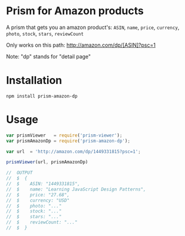# Prism for Amazon products

A prism that gets you an amazon product's: `ASIN`, `name`, `price`, `currency`, `photo`, `stock`, `stars`, `reviewCount`

Only works on this path: http://amazon.com/dp/[ASIN]?psc=1

Note: "dp" stands for "detail page"

# Installation

```
npm install prism-amazon-dp
```

# Usage

```javascript
var prismViewer   = require('prism-viewer');
var prismAmazonDp = require('prism-amazon-dp');

var url  = 'http://amazon.com/dp/1449331815?psc=1';

prismViewer(url, prismAmazonDp)

//  OUTPUT
//  $  {
//  $    ASIN: "1449331815",
//  $    name: "Learning JavaScript Design Patterns",
//  $    price: "27.68",
//  $    currency: "USD"
//  $    photo: "..."
//  $    stock: "..."
//  $    stars: "..."
//  $    reviewCount: "..."
//  $  }

```
